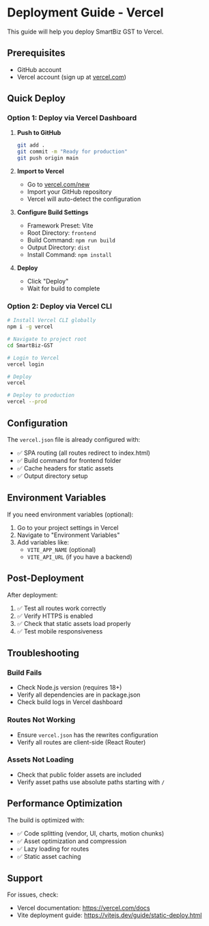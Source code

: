 # Deployment Guide - Vercel

This guide will help you deploy SmartBiz GST to Vercel.

## Prerequisites

- GitHub account
- Vercel account (sign up at [vercel.com](https://vercel.com))

## Quick Deploy

### Option 1: Deploy via Vercel Dashboard

1. **Push to GitHub**
   ```bash
   git add .
   git commit -m "Ready for production"
   git push origin main
   ```

2. **Import to Vercel**
   - Go to [vercel.com/new](https://vercel.com/new)
   - Import your GitHub repository
   - Vercel will auto-detect the configuration

3. **Configure Build Settings**
   - Framework Preset: Vite
   - Root Directory: `frontend`
   - Build Command: `npm run build`
   - Output Directory: `dist`
   - Install Command: `npm install`

4. **Deploy**
   - Click "Deploy"
   - Wait for build to complete

### Option 2: Deploy via Vercel CLI

```bash
# Install Vercel CLI globally
npm i -g vercel

# Navigate to project root
cd SmartBiz-GST

# Login to Vercel
vercel login

# Deploy
vercel

# Deploy to production
vercel --prod
```

## Configuration

The `vercel.json` file is already configured with:

- ✅ SPA routing (all routes redirect to index.html)
- ✅ Build command for frontend folder
- ✅ Cache headers for static assets
- ✅ Output directory setup

## Environment Variables

If you need environment variables (optional):

1. Go to your project settings in Vercel
2. Navigate to "Environment Variables"
3. Add variables like:
   - `VITE_APP_NAME` (optional)
   - `VITE_API_URL` (if you have a backend)

## Post-Deployment

After deployment:

1. ✅ Test all routes work correctly
2. ✅ Verify HTTPS is enabled
3. ✅ Check that static assets load properly
4. ✅ Test mobile responsiveness

## Troubleshooting

### Build Fails

- Check Node.js version (requires 18+)
- Verify all dependencies are in package.json
- Check build logs in Vercel dashboard

### Routes Not Working

- Ensure `vercel.json` has the rewrites configuration
- Verify all routes are client-side (React Router)

### Assets Not Loading

- Check that public folder assets are included
- Verify asset paths use absolute paths starting with `/`

## Performance Optimization

The build is optimized with:

- ✅ Code splitting (vendor, UI, charts, motion chunks)
- ✅ Asset optimization and compression
- ✅ Lazy loading for routes
- ✅ Static asset caching

## Support

For issues, check:
- Vercel documentation: https://vercel.com/docs
- Vite deployment guide: https://vitejs.dev/guide/static-deploy.html

